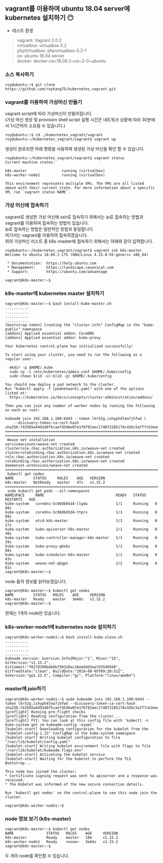 ## vagrant를 이용하여 ubuntu 18.04 server에 kubernetes 설치하기 :no_mouth:

* 테스트 환경  
> vagrant: Vagrant 2.0.2  
> virtualbox: virtualbox 5.2  
> phpVirtualbox: phpvirtualbox-5.2-1  
> os: ubuntu 18.04 server  
> docker: docker-ce=18.06.2~ce~3-0~ubuntu  


### 소스 복사하기
```
roy@ubuntu:~$ git clone https://github.com/roykang75/kubernetes_vagrant.git
```

### vagrant를 이용하여 가상머신 만들기  
vagrant script에 따라 가상머신이 만들어집니다.  
(가상 머신 생성 및 provision shell script 실행 시간은 네트워크 상황에 따라 30분에서 1시간까지 소요될 수 있습니다.)
```
roy@ubuntu:~$ cd ./kubernetes_vagrant/vagrant
roy@ubuntu:~/kubernetes_vagrant/vagrant$ vagrant up
```

생성이 완료되면 아래 명령을 사용하여 생성된 가상 머신을 확인 할 수 있습니다.  
```
roy@ubuntu:~/kubernetes_vagrant/vagrant$ vagrant status
Current machine states:

k8s-master                running (virtualbox)
k8s-worker-node1          running (virtualbox)

This environment represents multiple VMs. The VMs are all listed
above with their current state. For more information about a specific
VM, run `vagrant status NAME`.
```

### 가상 머신에 접속하기  
vagrant로 생성한 가상 머신에 ssh로 접속하기 위해서는 ip로 접속하는 방법과 vagrant를 이용하여 접속하는 방법이 있습니다.  
ip로 접속하는 방법은 일반적인 방법과 동일합니다.  
여기서는 vagrant를 이용하여 접속하겠습니다.  
위의 가상머신 리스트 중 k8s-master에 접속하기 위해서는 아래와 같이 입력합니다.  
```
roy@ubuntu:~/kubernetes_vagrant/vagrant$ vagrant ssh k8s-master
Welcome to Ubuntu 18.04.3 LTS (GNU/Linux 4.15.0-55-generic x86_64)

 * Documentation:  https://help.ubuntu.com
 * Management:     https://landscape.canonical.com
 * Support:        https://ubuntu.com/advantage

vagrant@k8s-master:~$
```

### k8s-master에 kubernetes master 설치하기

```
vagrant@k8s-master:~$ bash install-kube-master.sh
...........
...........
...........
...........
[bootstrap-token] Creating the "cluster-info" ConfigMap in the "kube-public" namespace
[addons] Applied essential addon: CoreDNS
[addons] Applied essential addon: kube-proxy

Your Kubernetes control-plane has initialized successfully!

To start using your cluster, you need to run the following as a regular user:

  mkdir -p $HOME/.kube
  sudo cp -i /etc/kubernetes/admin.conf $HOME/.kube/config
  sudo chown $(id -u):$(id -g) $HOME/.kube/config

You should now deploy a pod network to the cluster.
Run "kubectl apply -f [podnetwork].yaml" with one of the options listed at:
  https://kubernetes.io/docs/concepts/cluster-administration/addons/

Then you can join any number of worker nodes by running the following on each as root:

kubeadm join 192.168.1.100:6443 --token lkr52g.ishyph4lma7jhfwd \
    --discovery-token-ca-cert-hash sha256:743585a4491d6f5caefd546e07e1f6792aec174873185174c43bc5a7f7cb3eed 
================================================================================
================================================================================
 Weave net installation
serviceaccount/weave-net created
clusterrole.rbac.authorization.k8s.io/weave-net created
clusterrolebinding.rbac.authorization.k8s.io/weave-net created
role.rbac.authorization.k8s.io/weave-net created
rolebinding.rbac.authorization.k8s.io/weave-net created
daemonset.extensions/weave-net created
================================================================================
 kubectl get nodes
NAME         STATUS     ROLES    AGE   VERSION
k8s-master   NotReady   master   47s   v1.15.2
================================================================================
 sudo kubectl get pods --all-namespaces
NAMESPACE     NAME                                 READY   STATUS    RESTARTS   AGE
kube-system   coredns-5c98db65d4-llg4w             1/1     Running   0          88s
kube-system   coredns-5c98db65d4-ttprx             1/1     Running   0          88s
kube-system   etcd-k8s-master                      1/1     Running   0          27s
kube-system   kube-apiserver-k8s-master            1/1     Running   0          40s
kube-system   kube-controller-manager-k8s-master   1/1     Running   0          39s
kube-system   kube-proxy-q6xbs                     1/1     Running   0          88s
kube-system   kube-scheduler-k8s-master            1/1     Running   0          43s
kube-system   weave-net-qbgpn                      2/2     Running   0          81s
vagrant@k8s-master:~$
```

node 들의 정보를 읽어보겠습니다.  
```
vagrant@k8s-master:~$ kubectl get nodes
NAME         STATUS   ROLES    AGE     VERSION
k8s-master   Ready    master   3m48s   v1.15.2
vagrant@k8s-master:~$
```
현재는 1개의 node만 있습니다.  


### k8s-worker-node1에 kubernetes node 설치하기
```
vagrant@k8s-worker-node1:~$ bash install-kube-slave.sh
...........
...........
...........
...........
kubeadm version: &version.Info{Major:"1", Minor:"15", GitVersion:"v1.15.2", GitCommit:"f6278300bebbb750328ac16ee6dd3aa7d3549568", GitTreeState:"clean", BuildDate:"2019-08-05T09:20:51Z", GoVersion:"go1.12.5", Compiler:"gc", Platform:"linux/amd64"}
```

### master에 join하기
```
vagrant@k8s-worker-node1:~$ sudo kubeadm join 192.168.1.100:6443 --token lkr52g.ishyph4lma7jhfwd --discovery-token-ca-cert-hash sha256:743585a4491d6f5caefd546e07e1f6792aec174873185174c43bc5a7f7cb3eed 
[preflight] Running pre-flight checks
[preflight] Reading configuration from the cluster...
[preflight] FYI: You can look at this config file with 'kubectl -n kube-system get cm kubeadm-config -oyaml'
[kubelet-start] Downloading configuration for the kubelet from the "kubelet-config-1.15" ConfigMap in the kube-system namespace
[kubelet-start] Writing kubelet configuration to file "/var/lib/kubelet/config.yaml"
[kubelet-start] Writing kubelet environment file with flags to file "/var/lib/kubelet/kubeadm-flags.env"
[kubelet-start] Activating the kubelet service
[kubelet-start] Waiting for the kubelet to perform the TLS Bootstrap...

This node has joined the cluster:
* Certificate signing request was sent to apiserver and a response was received.
* The Kubelet was informed of the new secure connection details.

Run 'kubectl get nodes' on the control-plane to see this node join the cluster.

vagrant@k8s-worker-node1:~$
```

### node 정보 보기 (k8s-master)
```
vagrant@k8s-master:~$ kubectl get nodes
NAME               STATUS   ROLES    AGE     VERSION
k8s-master         Ready    master   18m     v1.15.2
k8s-worker-node1   Ready    <none>   3m44s   v1.15.2
vagrant@k8s-master:~$
```
두 개의 node를 확인할 수 있습니다.  

